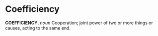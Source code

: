 # Coefficiency

**COEFFICIENCY**, _noun_ Cooperation; joint power of two or more things or causes, acting to the same end.
